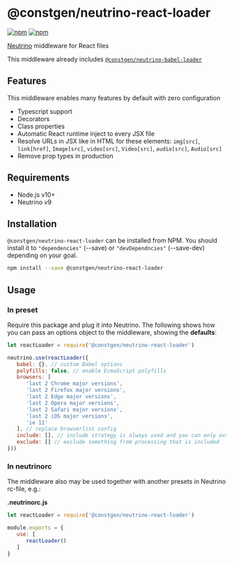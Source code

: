 # @constgen/neutrino-react-loader

[![npm](https://img.shields.io/npm/v/@constgen/neutrino-react-loader.svg)](https://www.npmjs.com/package/@constgen/neutrino-react-loader)
[![npm](https://img.shields.io/npm/dt/@constgen/neutrino-react-loader.svg)](https://www.npmjs.com/package/@constgen/neutrino-react-loader)

[Neutrino](https://neutrino.js.org) middleware for React files

This middleware already includes [`@constgen/neutrino-babel-loader`](https://github.com/constgen/constgen-neutrino/packages/babel-loader)

## Features

This middleware enables many features by default with zero configuration

- Typescript support
- Decorators
- Class properties
- Automatic React runtime inject to every JSX file
- Resolve URLs in JSX like in HTML for these elements: `img[src]`, `link[href]`, `Image[src]`, `video[src]`, `Video[src]`, `audio[src]`, `Audio[src]`
- Remove prop types in production

## Requirements

- Node.js v10+
- Neutrino v9

## Installation

`@constgen/neutrino-react-loader` can be installed from NPM. You should install it to `"dependencies"` (--save) or `"devDependncies"` (--save-dev) depending on your goal.

```bash
npm install --save @constgen/neutrino-react-loader
```

## Usage

### In preset

Require this package and plug it into Neutrino. The following shows how you can pass an options object to the middleware, showing the **defaults**:

```js
let reactLoader = require('@constgen/neutrino-react-loader')

neutrino.use(reactLoader({
   babel: {}, // custom Babel options
   polyfills: false, // enable EcmaScript polyfills
   browsers: [
      'last 2 Chrome major versions',
      'last 2 Firefox major versions',
      'last 2 Edge major versions',
      'last 2 Opera major versions',
      'last 2 Safari major versions',
      'last 2 iOS major versions',
      'ie 11'
   ], // replace browserlist config
   include: [], // include strategy is always used and you can only extend what is included besides `neutrino.options.source` and `neutrino.options.tests`
   exclude: [] // exclude something from processing that is included
}))
```

### In **neutrinorc**

The middleware also may be used together with another presets in Neutrino rc-file, e.g.:

**.neutrinorc.js**

```js
let reactLoader = require('@constgen/neutrino-react-loader')

module.exports = {
   use: [
      reactLoader()
   ]
}
```